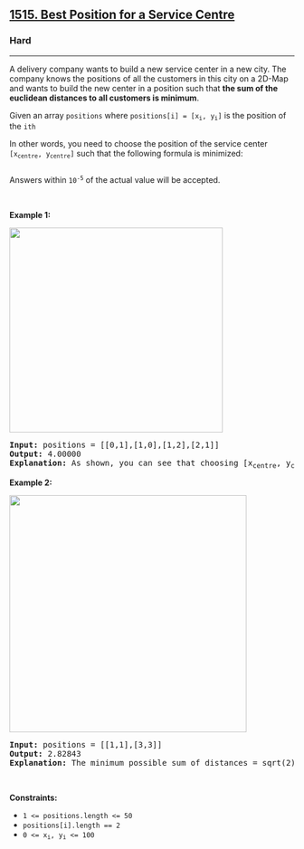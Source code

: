 <h2><a href="https://leetcode.com/problems/best-position-for-a-service-centre/">1515. Best Position for a Service Centre</a></h2><h3>Hard</h3><hr><div><p papago-id="11" papago-translate="cached">A delivery company wants to build a new service center in a new city. The company knows the positions of all the customers in this city on a 2D-Map and wants to build the new center in a position such that <strong papago-id="11-1">the sum of the euclidean distances to all customers is minimum</strong>.</p>

<p><font papago-translate="cached" papago-id="0">Given an array </font><code>positions</code><font papago-translate="cached" papago-id="1"> where </font><code>positions[i] = [x<sub>i</sub>, y<sub>i</sub>]</code><font papago-translate="cached" papago-id="2"> is the position of the </font><code>ith</code></p>

<p><font papago-translate="cached" papago-id="4">In other words, you need to choose the position of the service center </font><code>[x<sub>centre</sub>, y<sub>centre</sub>]</code><font papago-translate="cached" papago-id="5"> such that the following formula is minimized:</font></p>
<img alt="" src="https://assets.leetcode.com/uploads/2020/06/25/q4_edited.jpg">
<p><font papago-translate="cached" papago-id="6">Answers within </font><code>10<sup>-5</sup></code><font papago-translate="cached" papago-id="7"> of the actual value will be accepted.</font></p>

<p>&nbsp;</p>
<p><strong papago-id="20" papago-translate="translated">Example 1:</strong></p>
<img alt="" src="https://assets.leetcode.com/uploads/2020/06/25/q4_e1.jpg" style="width: 377px; height: 362px;">
<pre papago-id="21" papago-translate="cached"><strong papago-id="21-0">Input:</strong> positions = [[0,1],[1,0],[1,2],[2,1]]
<strong papago-id="21-2">Output:</strong> 4.00000
<strong papago-id="21-4">Explanation:</strong> As shown, you can see that choosing [x<sub papago-id="21-6">centre</sub>, y<sub papago-id="21-8">centre</sub>] = [1, 1] will make the distance to each customer = 1, the sum of all distances is 4 which is the minimum possible we can achieve.
</pre>

<p><strong papago-id="22" papago-translate="translated">Example 2:</strong></p>
<img alt="" src="https://assets.leetcode.com/uploads/2020/06/25/q4_e3.jpg" style="width: 419px; height: 419px;">
<pre papago-id="23" papago-translate="cached"><strong papago-id="23-0">Input:</strong> positions = [[1,1],[3,3]]
<strong papago-id="23-2">Output:</strong> 2.82843
<strong papago-id="23-4">Explanation:</strong> The minimum possible sum of distances = sqrt(2) + sqrt(2) = 2.82843
</pre>

<p>&nbsp;</p>
<p><strong papago-id="24" papago-translate="translated">Constraints:</strong></p>

<ul>
	<li><code>1 &lt;= positions.length &lt;= 50</code></li>
	<li><code>positions[i].length == 2</code></li>
	<li><code>0 &lt;= x<sub>i</sub>, y<sub>i</sub> &lt;= 100</code></li>
</ul>
</div>